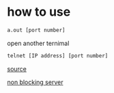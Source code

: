 # how to use

```sh
a.out [port number]
```

open another ternimal

```sh
telnet [IP address] [port number]
```

[source](https://cppsecrets.com/users/2194110105107104105108981049711648504964103109971051084699111109/Simple-Eco-Server-in-C00.php)

[non blocking server](https://velog.io/@jyongk/TCP-Socket-Blocking-Non-Blocking)

